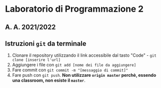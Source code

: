 # Laboratorio di Programmazione 2
## A. A. 2021/2022


## Istruzioni `git` da terminale
1. Clonare il repository utilizzando il link accessibile dal tasto "Code" - `git clone [inserire l'url]`
2. Aggiungere i file con `git add [nome dei file da aggiungere]`
3. Fare commit con `git commit -m "[messaggio di commit]"`
4. Fare push con `git push`. **Non utilizzare `origin master` perchè, essendo una classroom, non esiste il `master`**.
